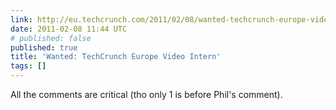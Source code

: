 ```yaml
---
link: http://eu.techcrunch.com/2011/02/08/wanted-techcrunch-europe-video-intern/#comment-142506789
date: 2011-02-08 11:44 UTC
# published: false
published: true
title: 'Wanted: TechCrunch Europe Video Intern'
tags: []
---
```


All the comments are critical (tho only 1 is before Phil's comment).
